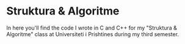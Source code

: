 # Struktura & Algoritme
In here you'll find the code I wrote in C and C++ for my "Struktura & Algoritme" class at Universiteti i Prishtines during my third semester.
